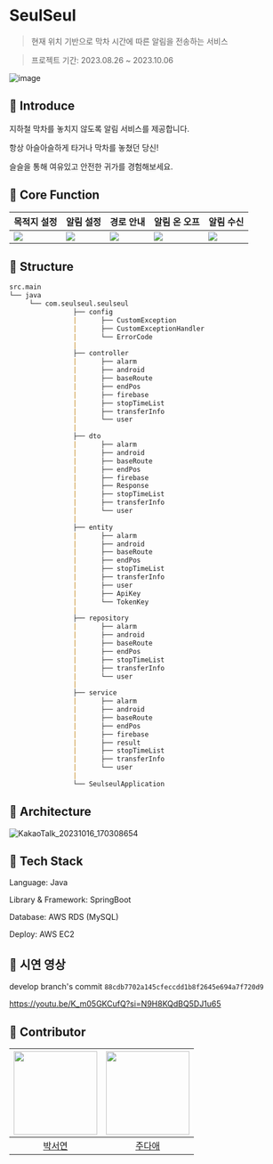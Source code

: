 # SeulSeul

> 현재 위치 기반으로 막차 시간에 따른 알림을 전송하는 서비스

> 프로젝트 기간: 2023.08.26 ~ 2023.10.06

![image](https://media.discordapp.net/attachments/1143088443224772680/1163125169766805574/6fefef5562b75d85.jpg?ex=653e6fba&is=652bfaba&hm=0b08d0a7401d80e45f7007ad7a04c9ec1e9bf784f60cc7f650818083daa1e698&=&width=1193&height=671)


## 🚉 Introduce 

지하철 막차를 놓치지 않도록 알림 서비스를 제공합니다.

항상 아슬아슬하게 타거나 막차를 놓쳤던 당신!

슬슬을 통해 여유있고 안전한 귀가를 경험해보세요.



## 🚉 Core Function

|목적지 설정|알림 설정|경로 안내|알림 온 오프|알림 수신|
|-----------|---------|--------|--------|--------|
|![](https://media.discordapp.net/attachments/1143088443224772680/1163127279363313674/2.png?ex=653e71b1&is=652bfcb1&hm=2139b369609fff6e0e9cc9d1a73f1f01808f480e21e6f5903559a2512212410f&=&width=377&height=670)|![](https://media.discordapp.net/attachments/1143088443224772680/1163127279845654558/3.png?ex=653e71b1&is=652bfcb1&hm=9d5b04f2eabe386af671e7dd3f7a9bbcece6b1000f712aa85014e6840b3e28ba&=&width=377&height=670)|![](https://media.discordapp.net/attachments/1143088443224772680/1163127280273477654/4.png?ex=653e71b1&is=652bfcb1&hm=7b65f98781b0f99556e8f699260d36a2d47f04cb3f33f4e9a6409e2bab730843&=&width=377&height=670)|![](https://media.discordapp.net/attachments/1143088443224772680/1163127280692895785/5.png?ex=653e71b1&is=652bfcb1&hm=5c72c6e9aca7e4f968803f100bdae80250bf4275f879d5348a65cba7fde8b50d&=&width=377&height=670)|![](https://media.discordapp.net/attachments/1143088443224772680/1163129626344828969/6.png?ex=653e73e0&is=652bfee0&hm=c0dc5af139b01eb1c5e3a0439d7dcd997a326b9f8c68b22dd453e96c899899cb&=&width=377&height=670)


## 🚉 Structure

```markdown
src.main
└── java
     └── com.seulseul.seulseul
                ├── config
                |      ├── CustomException
                |      ├── CustomExceptionHandler
                |      └── ErrorCode
                |
                ├── controller  
                |      ├── alarm
                |      ├── android   
                |      ├── baseRoute
                |      ├── endPos
                |      ├── firebase
                |      ├── stopTimeList
                |      ├── transferInfo  
                |      └── user
                |
                ├── dto
                |      ├── alarm
                |      ├── android   
                |      ├── baseRoute
                |      ├── endPos
                |      ├── firebase
                |      ├── Response
                |      ├── stopTimeList
                |      ├── transferInfo  
                |      └── user
                |
                ├── entity 
                |      ├── alarm
                |      ├── android   
                |      ├── baseRoute
                |      ├── endPos
                |      ├── stopTimeList
                |      ├── transferInfo  
                |      ├── user
                |      ├── ApiKey
                |      └── TokenKey
                |
                ├── repository
                |      ├── alarm
                |      ├── android   
                |      ├── baseRoute
                |      ├── endPos
                |      ├── stopTimeList
                |      ├── transferInfo  
                |      └── user
                |
                ├── service
                |      ├── alarm
                |      ├── android   
                |      ├── baseRoute
                |      ├── endPos
                |      ├── firebase
                |      ├── result
                |      ├── stopTimeList
                |      ├── transferInfo  
                |      └── user
                |
                └── SeulseulApplication

```


## 🚉 Architecture
![KakaoTalk_20231016_170308654](https://github.com/whatever-mentoring/SeulSeul_Server/assets/68958749/b69f2577-10ec-455b-8aad-4f057695dc47)


## 🚉 Tech Stack

Language: Java

Library & Framework: SpringBoot

Database: AWS RDS (MySQL)

Deploy: AWS EC2

## 🚉 시연 영상

develop branch's commit `88cdb7702a145cfeccdd1b8f2645e694a7f720d9`

<https://youtu.be/K_m05GKCufQ?si=N9H8KQdBQ5DJ1u65>

## 🚉 Contributor
|<img width=150 src="https://avatars.githubusercontent.com/u/125520029?v=4" />|<img width=150 src="https://avatars.githubusercontent.com/u/68958749?v=4" />
|:----:|:----:|
| [박서연](https://github.com/seoyeon0201) | [주다애](https://github.com/jooda00)
